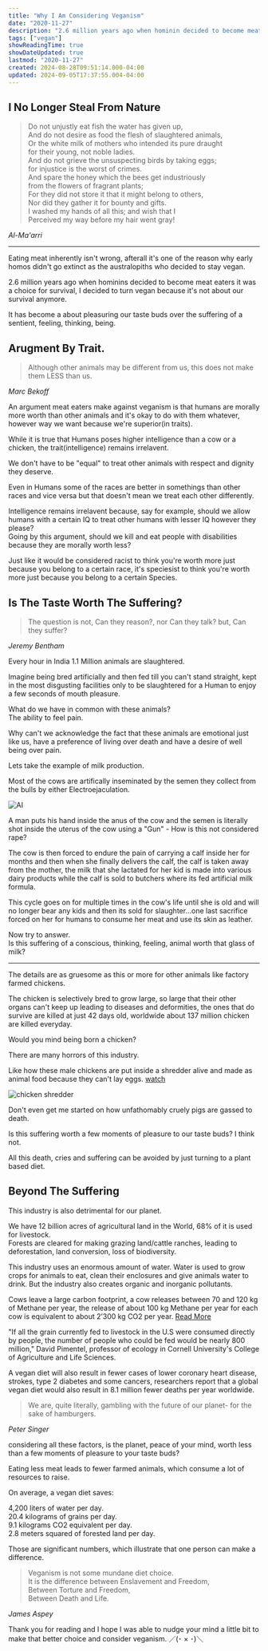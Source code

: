 ```yaml
---
title: "Why I Am Considering Veganism"
date: "2020-11-27"
description: "2.6 million years ago when hominin decided to become meat eaters it was a choice for survival, I decided to turn vegan because it's not about our survival anymore."
tags: ["vegan"]
showReadingTime: true
showDateUpdated: true
lastmod: "2020-11-27"
created: 2024-08-28T09:51:14.000-04:00
updated: 2024-09-05T17:37:55.004-04:00
---
```


## I No Longer Steal From Nature

> Do not unjustly eat fish the water has given up,  
> And do not desire as food the flesh of slaughtered animals,  
> Or the white milk of mothers who intended its pure draught  
> for their young, not noble ladies.  
> And do not grieve the unsuspecting birds by taking eggs;  
> for injustice is the worst of crimes.  
> And spare the honey which the bees get industriously  
> from the flowers of fragrant plants;  
> For they did not store it that it might belong to others,  
> Nor did they gather it for bounty and gifts.  
> I washed my hands of all this; and wish that I  
> Perceived my way before my hair went gray!

_Al-Ma'arri_

---

Eating meat inherently isn't wrong, afterall it's one of the reason why early homos didn't go extinct as the australopiths who decided to stay vegan.

2.6 million years ago when hominins decided to become meat eaters it was a choice for survival, I decided to turn vegan because it's not about our survival anymore.

It has become a about pleasuring our taste buds over the suffering of a sentient, feeling, thinking, being.

## Arugment By Trait.

> Although other animals may be different from us, this does not make them LESS than us.

_Marc Bekoff_

An argument meat eaters make against veganism is that humans are morally more worth than other animals and it's okay to do with them whatever, however way we want because we're superior(in traits).

While it is true that Humans poses higher intelligence than a cow or a chicken, the trait(intelligence) remains irrelavent.

We don't have to be "equal" to treat other animals with respect and dignity they deserve.

Even in Humans some of the races are better in somethings than other races and vice versa but that doesn't mean we treat each other differently.

Intelligence remains irrelavent because, say for example, should we allow humans with a certain IQ to treat other humans with lesser IQ however they please?  
Going by this argument, should we kill and eat people with disabilities because they are morally worth less?

Just like it would be considered racist to think you're worth more just because you belong to a certain race, it's speciesist to think you're worth more just because you belong to a certain Species.

## Is The Taste Worth The Suffering?

> The question is not, Can they reason?, nor Can they talk? but, Can they suffer?

_Jeremy Bentham_

Every hour in India 1.1 Million animals are slaughtered.

Imagine being bred artificially and then fed till you can't stand straight, kept in the most disgusting facilities only to be slaughtered for a Human to enjoy a few seconds of mouth pleasure.

What do we have in common with these animals?  
The ability to feel pain.

Why can't we acknowledge the fact that these animals are emotional just like us, have a preference of living over death and have a desire of well being over pain.

Lets take the example of milk production.

Most of the cows are artifically inseminated by the semen they collect from the bulls by either Electroejaculation.

![AI](https://images.ctfassets.net/gcejdsyrj0kf/6Nq9ahmiTfyQX6a8lsOhAv/4bb823b2aaa2358d159207b32dd8d8f5/2020-11-27_00-03.jpg)

A man puts his hand inside the anus of the cow and the semen is literally shot inside the uterus of the cow using a "Gun" - How is this not considered rape?

The cow is then forced to endure the pain of carrying a calf inside her for months and then when she finally delivers the calf, the calf is taken away from the mother, the milk that she lactated for her kid is made into various dairy products while the calf is sold to butchers where its fed artificial milk formula.

This cycle goes on for multiple times in the cow's life until she is old and will no longer bear any kids and then its sold for slaughter…one last sacrifice forced on her for humans to consume her meat and use its skin as leather.

Now try to answer.  
Is this suffering of a conscious, thinking, feeling, animal worth that glass of milk?

---

The details are as gruesome as this or more for other animals like factory farmed chickens.

The chicken is selectively bred to grow large, so large that their other organs can't keep up leading to diseases and deformities, the ones that do survive are killed at just 42 days old, worldwide about 137 million chicken are killed everyday.

Would you mind being born a chicken?

There are many horrors of this industry.

Like how these male chickens are put inside a shredder alive and made as animal food because they can't lay eggs. [watch](https://www.kinderworld.org/videos/egg-industry/chick-shredding-secret-video-shows-how-chicks-are-shredded-alive/)

![chicken shredder](https://images.ctfassets.net/gcejdsyrj0kf/7nBC6S5m3fu0s3bRRF5Tdv/44e17badb0218863f1cc6e0edbb2599f/These-live-chicks-were-ground-up-in-macerator_reference.jpg)

Don't even get me started on how unfathomably cruely pigs are gassed to death.

Is this suffering worth a few moments of pleasure to our taste buds? I think not.

All this death, cries and suffering can be avoided by just turning to a plant based diet.

## Beyond The Suffering

This industry is also detrimental for our planet.

We have 12 billion acres of agricultural land in the World, 68% of it is used for livestock.  
Forests are cleared for making grazing land/cattle ranches, leading to deforestation, land conversion, loss of biodiversity.

This industry uses an enormous amount of water. Water is used to grow crops for animals to eat, clean their enclosures and give animals water to drink. But the industry also creates organic and inorganic pollutants.

Cows leave a large carbon footprint, a cow releases between 70 and 120 kg of Methane per year, the release of about 100 kg Methane per year for each cow is equivalent to about 2’300 kg CO2 per year. [Read More](https://timeforchange.org/are-cows-cause-of-global-warming-meat-methane-co2/#:~:text=Therefore%20the%20release%20of%20about,1'000%20liters%20of%20petrol.)

"If all the grain currently fed to livestock in the U.S were consumed directly by people, the number of people who could be fed would be nearly 800 million," David Pimentel, professor of ecology in Cornell University's College of Agriculture and Life Sciences.

A vegan diet will also result in fewer cases of lower coronary heart disease, strokes, type 2 diabetes and some cancers, researchers report that a global vegan diet would also result in 8.1 million fewer deaths per year worldwide.

> We are, quite literally, gambling with the future of our planet- for the sake of hamburgers.

_Peter Singer_

considering all these factors, is the planet, peace of your mind, worth less than a few moments of pleasure to your taste buds?

Eating less meat leads to fewer farmed animals, which consume a lot of resources to raise.

On average, a vegan diet saves:

4,200 liters of water per day.  
20.4 kilograms of grains per day.  
9.1 kilograms CO2 equivalent per day.  
2.8 meters squared of forested land per day.

Those are significant numbers, which illustrate that one person can make a difference.

> Veganism is not some mundane diet choice.  
> It is the difference between Enslavement and Freedom,  
> Between Torture and Freedom,  
> Between Death and Life.

_James Aspey_

Thank you for reading and I hope I was able to nudge your mind a little bit to make that better choice and consider veganism. ／(･ × ･)＼
